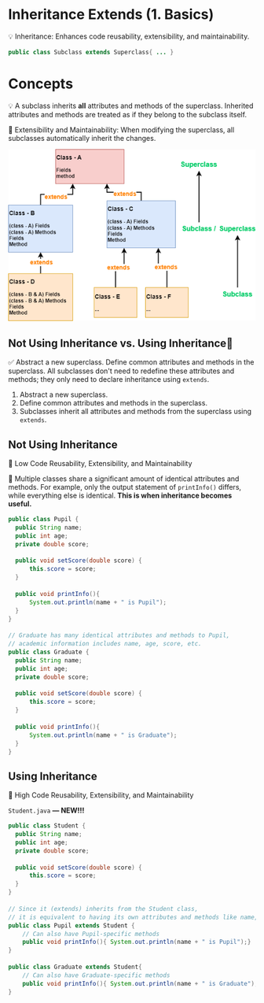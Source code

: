 # Inheritance Extends (1. Basics)

💡 Inheritance: Enhances code reusability, extensibility, and maintainability.

```java
public class Subclass extends Superclass{ ... }
```

# Concepts

💡 A subclass inherits **all** attributes and methods of the superclass. Inherited attributes and methods are treated as if they belong to the subclass itself.

<aside>
🧩 Extensibility and Maintainability: When modifying the superclass, all subclasses automatically inherit the changes.

![extends](image/6.Extends.png)

# Not Using Inheritance vs. Using Inheritance🔧

✅ Abstract a new superclass. Define common attributes and methods in the superclass. All subclasses don't need to redefine these attributes and methods; they only need to declare inheritance using `extends`.

1. Abstract a new superclass.
2. Define common attributes and methods in the superclass.
3. Subclasses inherit all attributes and methods from the superclass using `extends`.

## Not Using Inheritance

🔧 Low Code Reusability, Extensibility, and Maintainability

📌 Multiple classes share a significant amount of identical attributes and methods. For example, only the output statement of `printInfo()` differs, while everything else is identical. **This is when inheritance becomes useful.**

```java
public class Pupil {
  public String name;
  public int age;
  private double score;

  public void setScore(double score) {
      this.score = score;
  }

  public void printInfo(){
      System.out.println(name + " is Pupil");
  }
}

// Graduate has many identical attributes and methods to Pupil,
// academic information includes name, age, score, etc.
public class Graduate {
  public String name;
  public int age;
  private double score;

  public void setScore(double score) {
      this.score = score;
  }

  public void printInfo(){
      System.out.println(name + " is Graduate");
  }
}
```

## Using Inheritance 

🔧 High Code Reusability, Extensibility, and Maintainability

`Student.java` **— NEW!!!**

```java
public class Student {
  public String name;
  public int age;
  private double score;

  public void setScore(double score) {
      this.score = score;
  }
}

// Since it (extends) inherits from the Student class,
// it is equivalent to having its own attributes and methods like name, age, score, etc.
public class Pupil extends Student {
	// Can also have Pupil-specific methods
	public void printInfo(){ System.out.println(name + " is Pupil");}
}

public class Graduate extends Student{
	// Can also have Graduate-specific methods
	public void printInfo(){ System.out.println(name + " is Graduate");}
}
```